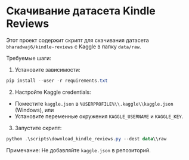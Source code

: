 # Скачивание датасета Kindle Reviews

Этот проект содержит скрипт для скачивания датасета `bharadwaj6/kindle-reviews` с Kaggle в папку `data/raw`.

Требуемые шаги:

1. Установите зависимости:

```powershell
pip install --user -r requirements.txt
```

2. Настройте Kaggle credentials:

- Поместите `kaggle.json` в `%USERPROFILE%\\.kaggle\\kaggle.json` (Windows), или
- Установите переменные окружения `KAGGLE_USERNAME` и `KAGGLE_KEY`.

3. Запустите скрипт:

```powershell
python .\scripts\download_kindle_reviews.py --dest data\\raw
```

Примечание: Не добавляйте `kaggle.json` в репозиторий.
